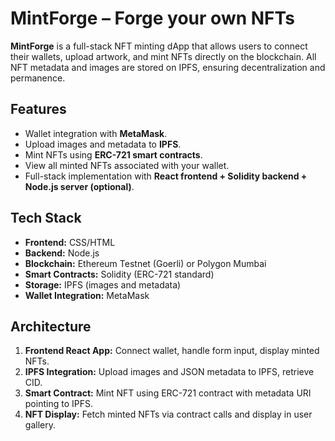 # MintForge – Forge your own NFTs

**MintForge** is a full-stack NFT minting dApp that allows users to connect their wallets, upload artwork, and mint NFTs directly on the blockchain. All NFT metadata and images are stored on IPFS, ensuring decentralization and permanence.

## Features
- Wallet integration with **MetaMask**.
- Upload images and metadata to **IPFS**.
- Mint NFTs using **ERC-721 smart contracts**.
- View all minted NFTs associated with your wallet.
- Full-stack implementation with **React frontend + Solidity backend + Node.js server (optional)**.

## Tech Stack
- **Frontend:** CSS/HTML  
- **Backend:** Node.js  
- **Blockchain:** Ethereum Testnet (Goerli) or Polygon Mumbai  
- **Smart Contracts:** Solidity (ERC-721 standard)  
- **Storage:** IPFS (images and metadata)  
- **Wallet Integration:** MetaMask  

## Architecture
1. **Frontend React App:** Connect wallet, handle form input, display minted NFTs.
2. **IPFS Integration:** Upload images and JSON metadata to IPFS, retrieve CID.
3. **Smart Contract:** Mint NFT using ERC-721 contract with metadata URI pointing to IPFS.
4. **NFT Display:** Fetch minted NFTs via contract calls and display in user gallery.


